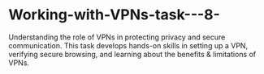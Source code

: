 # Working-with-VPNs-task---8-
Understanding the role of VPNs in protecting privacy and secure communication. This task develops hands-on skills in setting up a VPN, verifying secure browsing, and learning about the benefits &amp; limitations of VPNs.
